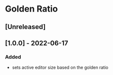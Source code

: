 # Golden Ratio

## [Unreleased]

## [1.0.0] - 2022-06-17
### Added
- sets active editor size based on the golden ratio